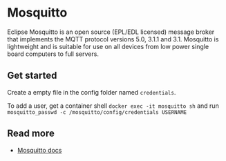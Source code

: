 # Mosquitto

Eclipse Mosquitto is an open source (EPL/EDL licensed) message broker that implements the MQTT protocol versions 5.0, 3.1.1 and 3.1. Mosquitto is lightweight and is suitable for use on all devices from low power single board computers to full servers.

## Get started

Create a empty file in the config folder named `credentials`.

To add a user, get a container shell `docker exec -it mosquitto sh` and run
`mosquitto_passwd -c /mosquitto/config/credentials USERNAME`

## Read more

- [Mosquitto docs](https://mosquitto.org/documentation/)
